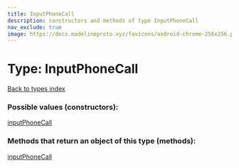 ```yaml
---
title: InputPhoneCall
description: constructors and methods of type InputPhoneCall
nav_exclude: true
image: https://docs.madelineproto.xyz/favicons/android-chrome-256x256.png
---
```

# Type: InputPhoneCall
[Back to types index](index.html)



### Possible values (constructors):

[inputPhoneCall](/API_docs/constructors/inputPhoneCall.html)  



### Methods that return an object of this type (methods):



[inputPhoneCall](/API_docs/constructors/inputPhoneCall.html)  

